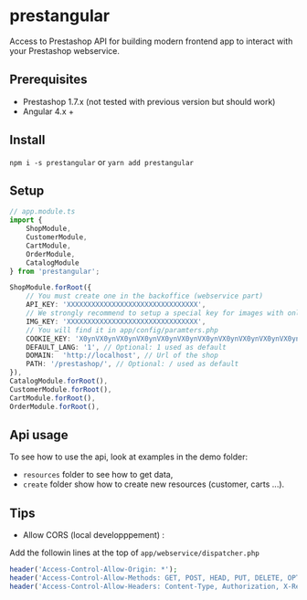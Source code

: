 # prestangular

Access to Prestashop API for building modern frontend app to interact with your Prestashop webservice.

## Prerequisites

- Prestashop 1.7.x (not tested with previous version but should work)
- Angular 4.x +

## Install

`npm i -s prestangular` or `yarn add prestangular`

## Setup

```ts
// app.module.ts
import {
    ShopModule,
    CustomerModule,
    CartModule,
    OrderModule,
    CatalogModule
} from 'prestangular';

ShopModule.forRoot({
    // You must create one in the backoffice (webservice part)
    API_KEY: 'XXXXXXXXXXXXXXXXXXXXXXXXXXXXXXXX',
    // We strongly recommend to setup a special key for images with only reading rights
    IMG_KEY: 'XXXXXXXXXXXXXXXXXXXXXXXXXXXXXXXX',
    // You will find it in app/config/paramters.php
    COOKIE_KEY: 'X0ynVX0ynVX0ynVX0ynVX0ynVX0ynVX0ynVX0ynVX0ynVX0ynVX0ynVX',
    DEFAULT_LANG: '1', // Optional: 1 used as default
    DOMAIN:  'http://localhost', // Url of the shop
    PATH: '/prestashop/', // Optional: / used as default
}),
CatalogModule.forRoot(),
CustomerModule.forRoot(),
CartModule.forRoot(),
OrderModule.forRoot(),
```

## Api usage

To see how to use the api, look at examples in the demo folder:

- `resources` folder to see how to get data,
- `create` folder show how to create new resources (customer, carts ...).

## Tips

- Allow CORS (local developppement) :

Add the followin lines at the top of `app/webservice/dispatcher.php`

```php
header('Access-Control-Allow-Origin: *');
header('Access-Control-Allow-Methods: GET, POST, HEAD, PUT, DELETE, OPTIONS');
header('Access-Control-Allow-Headers: Content-Type, Authorization, X-Request-With');
```